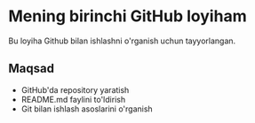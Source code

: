 # Mening birinchi GitHub loyiham 
Bu loyiha Github bilan ishlashni o'rganish uchun tayyorlangan.
## Maqsad
- GitHub'da repository yaratish
- README.md faylini to'ldirish
- Git bilan ishlash asoslarini o'rganish
